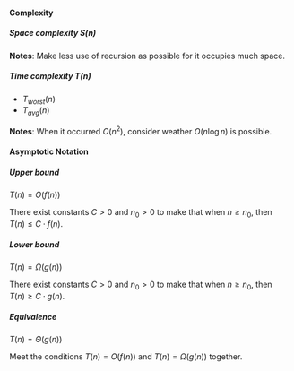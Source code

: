 #### Complexity

##### Space complexity $S(n)$

**Notes**: Make less use of recursion as possible for it occupies much space.

##### Time complexity  $T(n)$

- $T_{worst}(n)$
- $T_{avg}(n)$

**Notes**: When it occurred $O(n^2)$, consider weather $O(n\log{}n)$ is possible.

#### Asymptotic Notation

##### Upper bound

$T(n)=O(f(n))$

There exist constants $C>0$ and $n_0>0$ to make that when $n\ge n_0$, then $T(n)\le C·f(n)$.

##### Lower bound

$T(n)=\Omega(g(n))$

There exist constants $C>0$ and $n_0>0$ to make that when $n\ge n_0$, then $T(n)\ge C·g(n)$.

##### Equivalence

$T(n)=\Theta(g(n))$

Meet the conditions $T(n)=O(f(n))$ and $T(n)=\Omega(g(n))$ together.